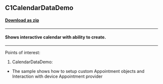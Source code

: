 ## C1CalendarDataDemo
#### [Download as zip](https://downgit.github.io/#/home?url=https://github.com/GrapeCity/ComponentOne-UWP-Samples/tree/master/C1.UWP.Calendar/CS/CalendarData)
____
#### Shows interactive calendar with ability to create.
____
Points of interest:

1) CalendarDataDemo:

* The sample shows how to setup custom Appointment objects and Interaction with device Appointment provider
